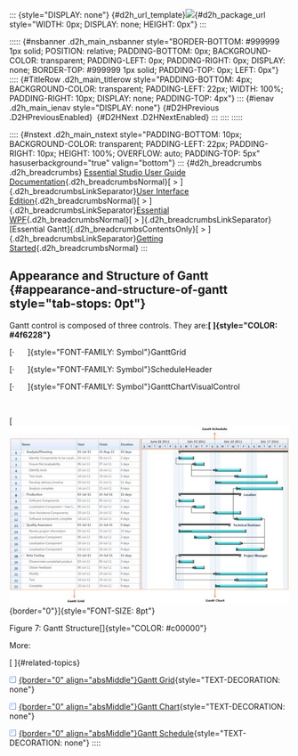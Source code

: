 ::: {style="DISPLAY: none"}
[](ms-xhelp:///?Id=d2h_url_template){#d2h_url_template}![](!package_url!){#d2h_package_url style="WIDTH: 0px; DISPLAY: none; HEIGHT: 0px"}
:::

::::: {#nsbanner .d2h_main_nsbanner style="BORDER-BOTTOM: #999999 1px solid; POSITION: relative; PADDING-BOTTOM: 0px; BACKGROUND-COLOR: transparent; PADDING-LEFT: 0px; PADDING-RIGHT: 0px; DISPLAY: none; BORDER-TOP: #999999 1px solid; PADDING-TOP: 0px; LEFT: 0px"}
:::: {#TitleRow .d2h_main_titlerow style="PADDING-BOTTOM: 4px; BACKGROUND-COLOR: transparent; PADDING-LEFT: 22px; WIDTH: 100%; PADDING-RIGHT: 10px; DISPLAY: none; PADDING-TOP: 4px"}
::: {#ienav .d2h_main_ienav style="DISPLAY: none"}
[](ms-xhelp:///?Id=dfba425a-3965-409a-9493-f0160f0ccf9e){#D2HPrevious .D2HPreviousEnabled}  [](ms-xhelp:///?Id=e0e6ea5f-04fb-4322-8891-7f65331acf20){#D2HNext .D2HNextEnabled}
:::
::::
:::::

:::: {#nstext .d2h_main_nstext style="PADDING-BOTTOM: 10px; BACKGROUND-COLOR: transparent; PADDING-LEFT: 22px; PADDING-RIGHT: 10px; HEIGHT: 100%; OVERFLOW: auto; PADDING-TOP: 5px" hasuserbackground="true" valign="bottom"}
::: {#d2h_breadcrumbs .d2h_breadcrumbs}
[Essential Studio User Guide Documentation](ms-xhelp:///?Id=12457748-09e3-4d74-a240-8e049cedf030){.d2h_breadcrumbsNormal}[ \> ]{.d2h_breadcrumbsLinkSeparator}[User Interface Edition](ms-xhelp:///?Id=c29296b7-531c-413b-a0ec-488ca1f7f669){.d2h_breadcrumbsNormal}[ \> ]{.d2h_breadcrumbsLinkSeparator}[Essential WPF](ms-xhelp:///?Id=7f4f82c5-151c-4262-94d0-75c4626c77bc){.d2h_breadcrumbsNormal}[ \> ]{.d2h_breadcrumbsLinkSeparator}[Essential Gantt]{.d2h_breadcrumbsContentsOnly}[ \> ]{.d2h_breadcrumbsLinkSeparator}[Getting Started](ms-xhelp:///?Id=dfba425a-3965-409a-9493-f0160f0ccf9e){.d2h_breadcrumbsNormal}
:::

## Appearance and Structure of Gantt {#appearance-and-structure-of-gantt style="tab-stops: 0pt"}

Gantt control is composed of three controls. They are:**[ ]{style="COLOR: #4f6228"}**

[·      ]{style="FONT-FAMILY: Symbol"}GanttGrid

[·      ]{style="FONT-FAMILY: Symbol"}ScheduleHeader 

[·      ]{style="FONT-FAMILY: Symbol"}GanttChartVisualControl

 

[![](ImagesExt/image80_7.jpg){border="0"}]{style="FONT-SIZE: 8pt"}

Figure 7: Gantt Structure[]{style="COLOR: #c00000"}

More:

[ ]{#related-topics}

[![](button.gif){border="0" align="absMiddle"}Gantt Grid](ms-xhelp:///?Id=e0e6ea5f-04fb-4322-8891-7f65331acf20){style="TEXT-DECORATION: none"}

[![](button.gif){border="0" align="absMiddle"}Gantt Chart](ms-xhelp:///?Id=28924794-e864-4fb9-9330-5d5dc4d8602e){style="TEXT-DECORATION: none"}

[![](button.gif){border="0" align="absMiddle"}Gantt Schedule](ms-xhelp:///?Id=233097f0-fb58-4465-86ff-b989e632cbb6){style="TEXT-DECORATION: none"}
::::
